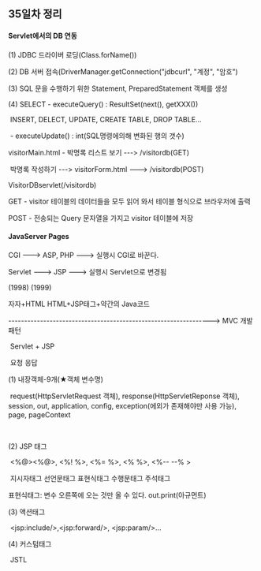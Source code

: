 ## 35일차 정리

#### Servlet에서의 DB 연동

(1) JDBC 드라이버 로딩(Class.forName())

(2) DB 서버 접속(DriverManager.getConnection("jdbcurl", "계정", "암호")

(3) SQL 문을 수행하기 위한 Statement, PreparedStatement 객체를 생성

(4) SELECT - executeQuery() : ResultSet(next(), getXXX())

​	INSERT, DELECT, UPDATE, CREATE TABLE, DROP TABLE...

​	\- executeUpdate() : int(SQL명령에의해 변화된 행의 갯수)



visitorMain.html - 박명록 리스트 보기 ---> /visitordb(GET)

​								박명록 작성하기 ---> visitorForm.html ---> /visitordb(POST)

VisitorDBservlet(/visitordb)

GET - visitor 테이블의 데이터들을 모두 읽어 와서 테이블 형식으로 브라우저에 출력

POST - 전송되는 Query 문자열을 가지고 visitor 테이블에 저장



#### JavaServer Pages



CGI         --->   ASP, PHP  ---> 실행시 CGI로 바꾼다.

Servlet   --->   JSP ---> 실행시 Servlet으로 변경됨

(1998)            (1999)

자자+HTML   HTML+JSP태그+약간의 Java코드

----------------------------------------------------------------> MVC 개발패턴

​																					Servlet + JSP

​																					요청 응답	

(1) 내장객체-9개(★객체 변수명)

​	request(HttpServletRequest 객체), response(HttpServletReponse 객체), session, out, application, config, exception(에외가 존재해야만 사용 가능), page, pageContext 

​	

(2) JSP 태그

​			<%@><%@>, 	<%!  %>,        <%= %>,      <% %>,          <%-- --% >

​			지시자태그	 선언문태그      표현식태그   수행문태그      주석태그

표현식태그: 변수 오른쪽에 오는 것만 올 수 있다. out.print(아규먼트)

(3) 액션태그

​			\<jsp:include/>,\<jsp:forward/>, \<jsp:param/>...

(4) 커스텀태그

​	JSTL